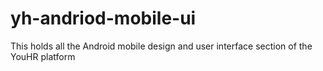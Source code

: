 # yh-andriod-mobile-ui
This holds all the Android mobile design and user interface section of the YouHR platform
